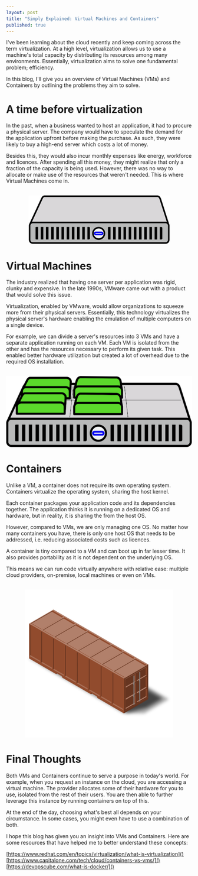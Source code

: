 ```yaml
---
layout: post
title: "Simply Explained: Virtual Machines and Containers"
published: true
---
```


I've been learning about the cloud recently and keep coming across the term virtualization. At a high level, virtualization allows us to use a machine's total capacity by distributing its resources among many environments. Essentially, virtualization aims to solve one fundamental problem; efficiency.

In this blog, I'll give you an overview of Virtual Machines (VMs) and Containers by outlining the problems they aim to solve.

# A time before virtualization

In the past, when a business wanted to host an application, it had to procure a physical server. The company would have to speculate the demand for the application upfront before making the purchase. As such, they were likely to buy a high-end server which costs a lot of money.

Besides this, they would also incur monthly expenses like energy, workforce and licences. After spending all this money, they might realize that only a fraction of the capacity is being used. However, there was no way to allocate or make use of the resources that weren't needed. This is where Virtual Machines come in.

<p align="center">
<br>
<img src="../images/containers_and_vms/server.png" />
</p>

# Virtual Machines

The industry realized that having one server per application was rigid, clunky and expensive. In the late 1990s, VMware came out with a product that would solve this issue.

Virtualization, enabled by VMware, would allow organizations to squeeze more from their physical servers. Essentially, this technology virtualizes the physical server's hardware enabling the emulation of multiple computers on a single device.

For example, we can divide a server's resources into 3 VMs and have a separate application running on each VM. Each VM is isolated from the other and has the resources necessary to perform its given task. This enabled better hardware utilization but created a lot of overhead due to the required OS installation.

<p align="center">
<br>
<img src="../images/containers_and_vms/vms.png" />
</p>

# Containers

Unlike a VM, a container does not require its own operating system. Containers virtualize the operating system, sharing the host kernel.

Each container packages your application code and its dependencies together. The application thinks it is running on a dedicated OS and hardware, but in reality, it is sharing the from the host OS.

However, compared to VMs, we are only managing one OS. No matter how many containers you have, there is only one host OS that needs to be addressed, i.e. reducing associated costs such as licences.

A container is tiny compared to a VM and can boot up in far lesser time. It also provides portability as it is not dependent on the underlying OS.

This means we can run code virtually anywhere with relative ease: multiple cloud providers, on-premise, local machines or even on VMs.

<p align="center">
<br>
<img src="../images/containers_and_vms/container.png" width="400" height="400"/>
</p>

# Final Thoughts

Both VMs and Containers continue to serve a purpose in today's world. For example, when you request an instance on the cloud, you are accessing a virtual machine. The provider allocates some of their hardware for you to use, isolated from the rest of their users. You are then able to further leverage this instance by running containers on top of this.

At the end of the day, choosing what's best all depends on your circumstance. In some cases, you might even have to use a combination of both.

I hope this blog has given you an insight into VMs and Containers. Here are some resources that have helped me to better understand these concepts:

[https://www.redhat.com/en/topics/virtualization/what-is-virtualization]() <br>
[https://www.capitalone.com/tech/cloud/containers-vs-vms/]() <br>
[https://devopscube.com/what-is-docker/]()
